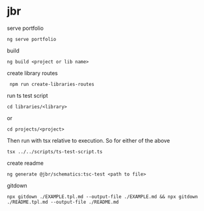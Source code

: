 # jbr

serve portfolio
``` 
ng serve portfolio
```

build
```
ng build <project or lib name>
```

create library routes
```
 npm run create-libraries-routes
```

run ts test script
```
cd libraries/<library>
```
or
```
cd projects/<project>
```
Then run with tsx relative to execution.
So for either of the above
```
tsx ../../scripts/ts-test-script.ts
```
create readme
```
ng generate @jbr/schematics:tsc-test <path to file>
```

gitdown
```
npx gitdown ./EXAMPLE.tpl.md --output-file ./EXAMPLE.md && npx gitdown ./README.tpl.md --output-file ./README.md
```




